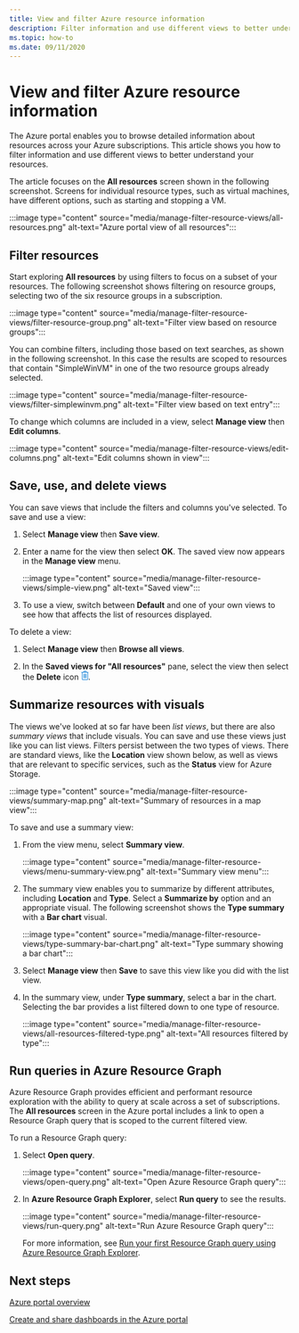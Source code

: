 ```yaml
---
title: View and filter Azure resource information
description: Filter information and use different views to better understand your Azure resources.
ms.topic: how-to
ms.date: 09/11/2020
---
```


# View and filter Azure resource information

The Azure portal enables you to browse detailed information about resources across your Azure subscriptions. This article shows you how to filter information and use different views to better understand your resources.

The article focuses on the **All resources** screen shown in the following screenshot. Screens for individual resource types, such as virtual machines, have different options, such as starting and stopping a VM.

:::image type="content" source="media/manage-filter-resource-views/all-resources.png" alt-text="Azure portal view of all resources":::

## Filter resources

Start exploring **All resources** by using filters to focus on a subset of your resources. The following screenshot shows filtering on resource groups, selecting two of the six resource groups in a subscription.

:::image type="content" source="media/manage-filter-resource-views/filter-resource-group.png" alt-text="Filter view based on resource groups":::

You can combine filters, including those based on text searches, as shown in the following screenshot. In this case the results are scoped to resources that contain "SimpleWinVM" in one of the two resource groups already selected.

:::image type="content" source="media/manage-filter-resource-views/filter-simplewinvm.png" alt-text="Filter view based on text entry":::

To change which columns are included in a view, select **Manage view** then **Edit columns**.

:::image type="content" source="media/manage-filter-resource-views/edit-columns.png" alt-text="Edit columns shown in view":::

## Save, use, and delete views

You can save views that include the filters and columns you've selected. To save and use a view:

1. Select **Manage view** then **Save view**.

1. Enter a name for the view then select **OK**. The saved view now appears in the **Manage view** menu.

    :::image type="content" source="media/manage-filter-resource-views/simple-view.png" alt-text="Saved view":::

1. To use a view, switch between **Default** and one of your own views to see how that affects the list of resources displayed.

To delete a view:

1. Select **Manage view** then **Browse all views**.

1. In the **Saved views for "All resources"** pane, select the view then select the **Delete** icon ![Delete view icon](media/manage-filter-resource-views/icon-delete.png).

## Summarize resources with visuals

The views we've looked at so far have been _list views_, but there are also _summary views_ that include visuals. You can save and use these views just like you can list views. Filters persist between the two types of views. There are standard views, like the **Location** view shown below, as well as views that are relevant to specific services, such as the **Status** view for Azure Storage.

:::image type="content" source="media/manage-filter-resource-views/summary-map.png" alt-text="Summary of resources in a map view":::

To save and use a summary view:

1. From the view menu, select **Summary view**.

    :::image type="content" source="media/manage-filter-resource-views/menu-summary-view.png" alt-text="Summary view menu":::

1. The summary view enables you to summarize by different attributes, including **Location** and **Type**. Select a **Summarize by** option and an appropriate visual. The following screenshot shows the **Type summary** with a **Bar chart** visual.

    :::image type="content" source="media/manage-filter-resource-views/type-summary-bar-chart.png" alt-text="Type summary showing a bar chart":::

1. Select **Manage view** then **Save** to save this view like you did with the list view.

1. In the summary view, under **Type summary**, select a bar in the chart. Selecting the bar provides a list filtered down to one type of resource.

    :::image type="content" source="media/manage-filter-resource-views/all-resources-filtered-type.png" alt-text="All resources filtered by type":::

## Run queries in Azure Resource Graph

Azure Resource Graph provides efficient and performant resource exploration with the ability to query at scale across a set of subscriptions. The **All resources** screen in the Azure portal includes a link to open a Resource Graph query that is scoped to the current filtered view.

To run a Resource Graph query:

1. Select **Open query**.

    :::image type="content" source="media/manage-filter-resource-views/open-query.png" alt-text="Open Azure Resource Graph query":::

1. In **Azure Resource Graph Explorer**, select **Run query** to see the results.

    :::image type="content" source="media/manage-filter-resource-views/run-query.png" alt-text="Run Azure Resource Graph query":::

    For more information, see [Run your first Resource Graph query using Azure Resource Graph Explorer](../governance/resource-graph/first-query-portal.md).

## Next steps

[Azure portal overview](azure-portal-overview.md)

[Create and share dashboards in the Azure portal](azure-portal-dashboards.md)
